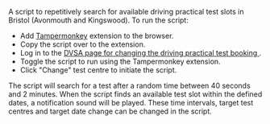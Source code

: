 A script to repetitively search for available driving practical test slots in Bristol (Avonmouth and Kingswood). To run the script:
 - Add [Tampermonkey](https://www.tampermonkey.net/) extension to the browser.
 - Copy the script over to the extension.
 - Log in to the [DVSA page for changing the driving practical test booking ](https://driverpracticaltest.dvsa.gov.uk/login).
 - Toggle the script to run using the Tampermonkey extension.
 - Click "Change" test centre to initiate the script.

The script will search for a test after a random time between 40 seconds and 2 minutes. When the script finds an available test slot within the defined dates, a notification sound will be played. These time intervals, target test centres and target date change can be changed in the script.